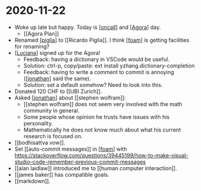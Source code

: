 # 2020-11-22

- Woke up late but happy. Today is [[oncall]] and [[Agora]] day.
  - [[Agora Plan]]
- Renamed [[piglia]] to [[Ricardo Piglia]]. I think [[foam]] is getting facilities for renaming?
- [[Luciana]] signed up for the Agora!
  - Feedback: having a dictionary in VSCode would be useful.
  - Solution: ctrl-p, copy/paste: ext install yzhang.dictionary-completion
  - Feedback: having to write a comment to commit is annoying ([[jonathan]] said the same).
  - Solution: set a default somehow? Need to look into this.
- Donated 120 CHF to [[UBI Zurich]].
- Asked [[jonathan]] about [[stephen wolfram]]:
  - [[stephen wolfram]] does not seem very involved with the math community in general.
  - Some people whose opinion he trusts have issues with his personality.
  - Mathematically he does not know much about what his current research is focused on.
- [[bodhisattva vow]].
- Set [[auto-commit messages]] in [[foam]] with https://stackoverflow.com/questions/39445199/how-to-make-visual-studio-code-remember-previous-commit-messages
- [[alan laidlaw]] introduced me to [[human computer interaction]].
- [[james baker]] has compatible goals.
- [[markdown]].


[//begin]: # "Autogenerated link references for markdown compatibility"
[oncall]: ../oncall "Oncall"
[agora]: ../agora "Agora"
[agora-plan]: ../agora-plan "Agora Plan"
[piglia]: ../piglia "Piglia"
[ricardo-piglia]: ../ricardo-piglia "Ricardo Piglia"
[foam]: ../foam "Foam"
[luciana]: ../luciana "Luciana"
[jonathan]: ../jonathan "Jonathan"
[ubi-zurich]: ../ubi-zurich "UBI Zurich"
[stephen-wolfram]: ../stephen-wolfram "Stephen Wolfram"
[bodhisattva-vow]: ../bodhisattva-vow "Bodhisattva Vow"
[auto-commit-messages]: ../auto-commit-messages "Auto Commit Messages"
[alan-laidlaw]: ../alan-laidlaw "Alan Laidlaw"
[human-computer-interaction]: ../human-computer-interaction "Human Computer Interaction"
[//end]: # "Autogenerated link references"